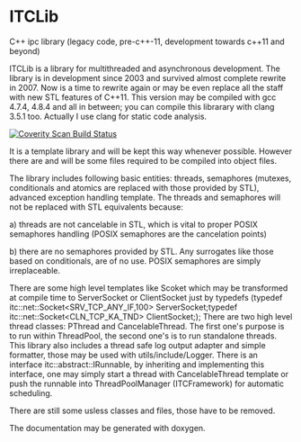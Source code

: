 # ITCLib
C++ ipc library (legacy code, pre-c++-11, development towards c++11 and beyond)

ITCLib is a library for multithreaded and asynchronous development. The library is in development since 2003 and
survived almost complete rewrite in 2007. Now is a time to rewrite again or may be even replace all the staff with
new STL features of C++11. This version may be compiled with gcc 4.7.4,  4.8.4 and all in between; you can compile 
this librarary with clang 3.5.1 too. Actually I use clang for static code analysis. 

<a href="https://scan.coverity.com/projects/4961">
  <img alt="Coverity Scan Build Status"
       src="https://scan.coverity.com/projects/4961/badge.svg"/>
</a>

It is a template library and will be kept this way whenever possible. However there are and will be some files required to be compiled into object files. 

The library includes following basic entities: threads, semaphores (mutexes, conditionals and atomics are replaced with those provided by STL),
advanced exception handling template. The threads and semaphores will not be replaced with STL equivalents because:

a) threads are not cancelable in STL, which is vital to proper POSIX semaphores handling (POSIX semaphores are the cancelation points)

b) there are no semaphores provided by STL. Any surrogates like those based on conditionals, are of no use. POSIX semaphores are simply irreplaceable.


There are some high level templates like Scoket which may be transformed at compile time to ServerSocket or ClientSocket
just by typedefs (typedef itc::net::Socket<SRV_TCP_ANY_IF,100> ServerSocket;typedef itc::net::Socket<CLN_TCP_KA_TND> ClientSocket;);
There are two high level thread classes: PThread and CancelableThread. The first one's purpose is to run within ThreadPool, the 
second one's is to run standalone threads. This library also includes a thread safe log output adapter and simple formatter,
those may be used with utils/include/Logger. There is an interface itc::abstract::IRunnable, by inheriting and implementing this
interface, one may simply start a thread with CancelableThread template or push the runnable into ThreadPoolManager (ITCFramework)
for automatic scheduling.

There are still some usless classes and files, those have to be removed. 

The documentation may be generated with doxygen.


